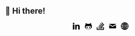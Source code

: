 ## :wave: Hi there!

<p align='center'>
<a href="https://linkedin.com/zain-patel"><img src="icons/linkedin.svg" width=20px height=20px></a>
&nbsp;
<a href="https://github.com/mzjp2"><img src="icons/github.svg" width=20px height=20px></a>
&nbsp;
<a href="https://stackexchange.com/users/2591836/zain-patel"><img src="icons/stackoverflow.svg" width=20px height=20px></a>
&nbsp;
<a href="mailto:zain.patel06@gmail.com"><img src="icons/mail.svg" width=20px height=20px></a>
&nbsp;
<a href="https://zainp.com"><img src="icons/web.svg" width=20px height=20px></a>
</p>
